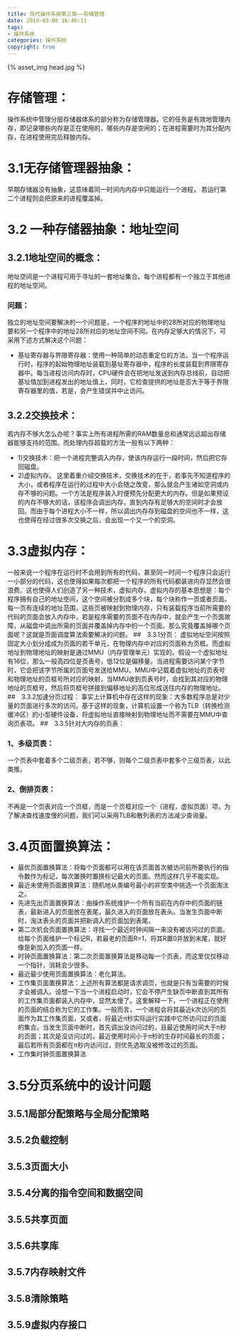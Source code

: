 ```yaml
---
title: 现代操作系统第三章——存储管理
date: 2019-03-06 16:46:11
tags: 
- 操作系统
categories: 操作系统
copyright: true
---
```


{% asset_img head.jpg %}
<!--more-->

# 存储管理：
操作系统中管理分层存储器体系的部分称为存储管理器。它的任务是有效地管理内存，即记录哪些内存是正在使用的，哪些内存是空闲的；在进程需要时为其分配内存，在进程使用完后释放内存。
# 3.1无存储管理器抽象：
早期存储器没有抽象，这意味着同一时间内内存中只能运行一个进程， 若运行第二个进程则会把原来的进程覆盖掉。
# 3.2 一种存储器抽象：地址空间
## 3.2.1地址空间的概念：
地址空间是一个进程可用于寻址的一套地址集合。每个进程都有一个独立于其他进程的地址空间。
### 问题：
独立的地址空间要解决的一个问题是，一个程序的地址中的28所对应的物理地址要和另一个程序中的地址28所对应的地址空间不同。在内存足够大的情况下，可采用下述方式解决这个问题：
-    基址寄存器与界限寄存器：使用一种简单的动态重定位的方法，当一个程序运行时，程序的起始物理地址装载到基址寄存器中，程序的长度装载到界限寄存器中。每当进程访问内存时，CPU硬件会在把地址发送到内存总线前，自动把基址值加到进程发出的地址值上，同时，它检查提供的地址是否大于等于界限寄存器里的值，若是，会产生错误并中止访问。
## 3.2.2交换技术：
若内存不够大怎么办呢？事实上所有进程所需的RAM数量总和通常远远超出存储器能够支持的范围。而处理内存超载的方法一般有以下两种：
-    1)交换技术：把一个进程完整调入内存，使该内存运行一段时间，然后把它存回磁盘。
-    2)虚拟内存。
这里着重介绍交换技术，交换技术的在于，若事先不知道程序的大小，或者程序在运行的过程中大小会随之改变，那么就会产生诸如空洞或内存不够的问题。一个方法是程序装入时便预先分配更大的内存。但是如果预设的内存不够大的话，该程序会调出内存，直到内存有足够大的空间时才会放回。而由于每个进程大小不一样，所以调出内存存到磁盘的空间也不一样，这也使得在经过很多次交换之后，会出现一个又一个的空洞。
# 3.3虚拟内存：
一般来说一个程序在运行时不会用到所有的代码，甚至同一时间一个程序只会运行一小部分的代码，这也使得如果每次都把一个程序的所有代码都装进内存显然会很浪费。这也使得人们创造了另一种技术，虚拟内存。虚拟内存的基本思想是：每个程序拥有自己的地址空间，这个空间被分割成多个块，每个块称作一页或者页面。每一页有连续的地址范围，这些页被映射到物理内存，只有装载程序当前所需要的代码的页面会放入内存中，若是程序需要的页面不在内存中，就会产生一个页面故障，从磁盘中调出所需的页面并覆盖掉内存中的一个页面。那么究竟覆盖掉哪个页面呢？这就是页面调度算法索要解决的问题。
##　3.3.1分页：
虚拟地址空间按照固定大小划分成成为页面的若干单元，在物理内存中对应的页面称为页框。而虚拟地址到物理地址的映射是通过MMU（内存管理单元）实现的。假设一个虚拟地址有16位，那么一般高四位是页表号，低12位是偏移量。当进程需要访问某个字节时，它会把该字节所属的页面号发送给MMU。MMU中记载着虚拟地址的页表号和物理地址的页框号所对应的映射，当MMU收到页表号时，会找到其对应的物理地址的页框号，然后将页框号拼接到偏移地址的高位形成送往内存的物理地址。
##　3.3.2加速分页过程：
事实上计算机中存在这样的现象：大多数程序总是对少量的页面进行多次的访问。基于这样的现象，计算机设置一个称为TLB（转换检测缓冲区）的小型硬件设备，将虚拟地址直接映射到物理地址而不需要在MMU中查询页表项。
##　3.3.5针对大内存的页表：
### 1、多级页表：
一个页表中套着多个二级页表，若不够，则每个二级页表中套多个三级页表，以此类推。
### 2、倒排页表：
不再是一个页表对应一个页框，而是一个页框对应一个（进程，虚拟页面）项，为了解决查找速度慢的问题，我们可以采用TLB和散列表的方法减少查询量。
# 3.4页面置换算法：
-    最优页面置换算法：将每个页面都可以用在该页面首次被访问前所要执行的指令数作为标记，每次置换时置换标记最大的页面。然而这样几乎不能实现。
-    最近未使用页面置换算法：随机地从类编号最小的非空类中挑选一个页面淘汰之。
-    先进先出页面置换算法：由操作系统维护一个所有当前在内存中的页面的链表，最新进入的页面放在表尾，最久进入的页面放在表头。当发生页面中断时，淘汰表头的页面并把新调入的页面加到表尾。
-    第二次机会页面置换算法：寻找一个最近时钟间隔一来没有被访问过的页面。给每个页面维护一个标记R，若最老的页面R=1，将其R置0并放到末尾，就好像是新加入的页面一样。
-    时钟页面置换算法：第二次页面置换算法是移动每一个页表，而这里仅仅移动一个指针，消耗会少很多。
-    最近最少使用页面置换算法：老化算法。
-    工作集页面置换算法：上述所有算法都是请求调页，也就是只有当需要的时候才会被调入。设想一下当一个进程启动时，它会不停产生缺页中断直到其所有的工作集页面都装入内存中，显然太慢了。这里解释一下，一个进程正在使用的页面的结合称为它的工作集。一般而言，一个进程会将其最近k次访问的页面作为其工作集页面，又或者，将最近π秒实际运行实践中它所访问过的页面的集合。当发生页面中断时，首先调出没访问过的，且最近使用时间大于π秒的页面；其次是没访问过的，最近使用时间小于π秒的生存时间最长的页面；最后若所有页面都在π秒内访问过，则优先选取没被修改过的页面。
-    工作集时钟页面置换算法
# 3.5分页系统中的设计问题
## 3.5.1局部分配策略与全局分配策略
## 3.5.2负载控制
## 3.5.3页面大小
## 3.5.4分离的指令空间和数据空间
## 3.5.5共享页面
## 3.5.6共享库
## 3.5.7内存映射文件
## 3.5.8清除策略
## 3.5.9虚拟内存接口